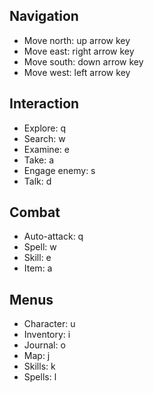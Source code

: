 ## Navigation
- Move north: up arrow key
- Move east: right arrow key
- Move south: down arrow key
- Move west: left arrow key

## Interaction
- Explore: q
- Search: w
- Examine: e
- Take: a
- Engage enemy: s
- Talk: d

## Combat
- Auto-attack: q
- Spell: w
- Skill: e
- Item: a

## Menus
- Character: u
- Inventory: i
- Journal: o
- Map: j
- Skills: k
- Spells: l
